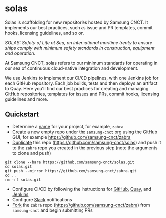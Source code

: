 # solas
Solas is scaffolding for new repositories hosted by Samsung CNCT. It implements our best practices, such as issue and PR templates, commit hooks, licensing guidelines, and so on.

_SOLAS: Safety of Life at Sea, an international maritime treaty to ensure ships comply with minimum safety standards in construction, equipment and operation._

At Samsung CNCT, solas refers to our minimum standards for operating in our sea of continuous cloud-native integration and development. 

We use Jenkins to implement our CI/CD pipelines, with one Jenkins job for
each GitHub repository. Each job builds, tests and then deploys an artifact
to Quay. Here you'll find our best practices for creating and managing GitHub repositories, templates for issues and PRs, commit hooks, licensing guidelines and more.

## Quickstart

- Determine a [name](http://phrontistery.info/nautical.html) for your project,
for example, `zabra`
- [Create](https://help.github.com/articles/creating-a-new-repository/) a
new empty repo under the [`samsung-cnct`](https://github.com/samsung-cnct)
org using the GitHub GUI, for example https://github.com/samsung-cnct/zabra
- [Duplicate](https://help.github.com/articles/duplicating-a-repository/)
this repo (https://github.com/samsung-cnct/solas) and push it to the `zabra`
repo you created in the previous step (note the arguments to clone and push)

```
git clone --bare https://github.com/samsung-cnct/solas.git
cd solas.git
git push --mirror https://github.com/samsung-cnct/zabra.git
cd ..
rm -rf solas.git
```

- Configure CI/CD by following the instructions for [GitHub](https://github.com/samsung-cnct/solas/blob/master/docs/github.md), [Quay](https://github.com/samsung-cnct/solas/blob/master/docs/quay.md), and [Jenkins](https://github.com/samsung-cnct/solas/blob/master/docs/jenkins.md)
- Configure [Slack](https://github.com/samsung-cnct/solas/blob/master/docs/slack.md) notifications
- [Fork](https://help.github.com/articles/fork-a-repo/) the `zabra` repo
(https://github.com/samsung-cnct/zabra) from `samsung-cnct` and begin
submitting PRs
